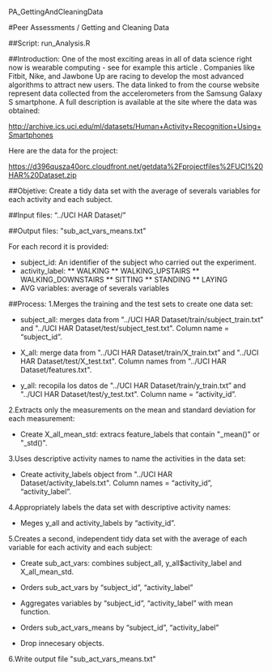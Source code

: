 PA_GettingAndCleaningData

#Peer Assessments / Getting and Cleaning Data

##Script: 
run_Analysis.R

##Introduction:
One of the most exciting areas in all of data science right now is wearable computing - see for example this article . Companies like Fitbit, Nike, and Jawbone Up are racing to develop the most advanced algorithms to attract new users. The data linked to from the course website represent data collected from the accelerometers from the Samsung Galaxy S smartphone. A full description is available at the site where the data was obtained: 

http://archive.ics.uci.edu/ml/datasets/Human+Activity+Recognition+Using+Smartphones 

Here are the data for the project: 

https://d396qusza40orc.cloudfront.net/getdata%2Fprojectfiles%2FUCI%20HAR%20Dataset.zip 

##Objetive: 
Create a tidy data set with the average of severals variables for each activity and each subject.

##Input files:
“../UCI HAR Dataset/”

##Output files:
"sub_act_vars_means.txt"

For each record it is provided:
* subject_id: An identifier of the subject who carried out the experiment.
* activity_label:
** WALKING
** WALKING_UPSTAIRS
** WALKING_DOWNSTAIRS
** SITTING
** STANDING
** LAYING
* AVG variables: average of severals variables

##Process:
1.Merges the training and the test sets to create one data set:

* subject_all: merges data from "../UCI HAR Dataset/train/subject_train.txt” and "../UCI HAR Dataset/test/subject_test.txt".
Column name = “subject_id”.
 
* X_all: merge data from "../UCI HAR Dataset/train/X_train.txt” and "../UCI HAR Dataset/test/X_test.txt".
Column names from "../UCI HAR Dataset/features.txt".

* y_all: recopila los datos de "../UCI HAR Dataset/train/y_train.txt” and "../UCI HAR Dataset/test/y_test.txt".
Column name = “activity_id”.

2.Extracts only the measurements on the mean and standard deviation for each measurement:

* Create X_all_mean_std: extracs feature_labels that contain "_mean()" or "_std()".

3.Uses descriptive activity names to name the activities in the data set:

* Create activity_labels object from "../UCI HAR Dataset/activity_labels.txt".
Column names = “activity_id”, “activity_label”.

4.Appropriately labels the data set with descriptive activity names:

* Meges y_all and activity_labels by “activity_id”.
 
5.Creates a second, independent tidy data set with the average of each variable for each activity and each subject:

* Create sub_act_vars: combines subject_all, y_all$activity_label and X_all_mean_std.

* Orders sub_act_vars by “subject_id”, “activity_label”

* Aggregates variables by “subject_id”, “activity_label” with mean function.

* Orders sub_act_vars_means by “subject_id”, “activity_label”

* Drop innecesary objects.

6.Write output file "sub_act_vars_means.txt"

